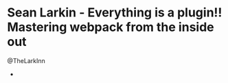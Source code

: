 Sean Larkin - Everything is a plugin!! Mastering webpack from the inside out
============================================================================

@TheLarkInn

* 
